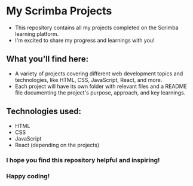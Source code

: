 # My Scrimba Projects
- This repository contains all my projects completed on the Scrimba learning platform.
- I'm excited to share my progress and learnings with you!

## What you'll find here:
- A variety of projects covering different web development topics and technologies, like HTML, CSS, JavaScript, React, and more.
- Each project will have its own folder with relevant files and a README file documenting the project's purpose, approach, and key learnings.

## Technologies used:
- HTML
- CSS
- JavaScript
- React (depending on the projects)
  
### I hope you find this repository helpful and inspiring!

### Happy coding!
